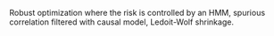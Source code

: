 Robust optimization where the risk is controlled by an HMM, spurious
correlation filtered with causal model, Ledoit-Wolf shrinkage.
